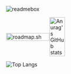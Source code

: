 ![readmebox](https://github.com/porn-codex/Java79/assets/106463487/c7327c43-75d7-4e9b-b818-b96648559d97)

<div style="display: flex; align-items: center; width:100%;">
  <a href="https://roadmap.sh/befriend?u=654b381c520b534886904524">
    <img src="https://api.roadmap.sh/v1-badge/wide/654b381c520b534886904524?variant=dark" alt="roadmap.sh" style="height: 100%; margin-right: 20px;">
  </a>
  <a href="https://github.com/anuraghazra/github-readme-stats">
    <img src="https://github-readme-stats.vercel.app/api?username=unix-waltz" alt="Anurag's GitHub stats" style="height: 50%;">
  </a>
</div>



![Top Langs](https://github-readme-stats.vercel.app/api/top-langs/?username=unix-waltz&layout=compact)

